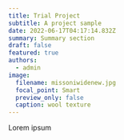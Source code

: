 ```yaml
---
title: Trial Project
subtitle: A project sample
date: 2022-06-17T04:17:14.832Z
summary: Summary section
draft: false
featured: true
authors:
  - admin
image:
  filename: missoniwidenew.jpg
  focal_point: Smart
  preview_only: false
  caption: wool texture
---
```

Lorem ipsum